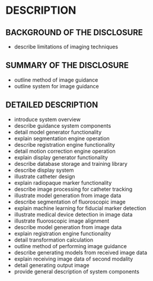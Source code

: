 # DESCRIPTION

## BACKGROUND OF THE DISCLOSURE

- describe limitations of imaging techniques

## SUMMARY OF THE DISCLOSURE

- outline method of image guidance
- outline system for image guidance

## DETAILED DESCRIPTION

- introduce system overview
- describe guidance system components
- detail model generator functionality
- explain segmentation engine operation
- describe registration engine functionality
- detail motion correction engine operation
- explain display generator functionality
- describe database storage and training library
- describe display system
- illustrate catheter design
- explain radiopaque marker functionality
- describe image processing for catheter tracking
- illustrate model generation from image data
- describe segmentation of fluoroscopic image
- explain machine learning for fiducial marker detection
- illustrate medical device detection in image data
- illustrate fluoroscopic image alignment
- describe model generation from image data
- explain registration engine functionality
- detail transformation calculation
- outline method of performing image guidance
- describe generating models from received image data
- explain receiving image data of second modality
- detail generating output image
- provide general description of system components

